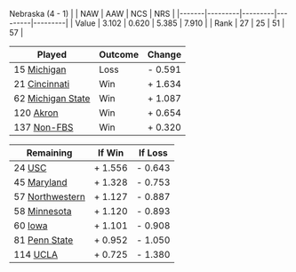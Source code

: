 Nebraska (4 - 1)
|       |   NAW   |   AAW   |   NCS   |   NRS   |
|-------|---------|---------|---------|---------|
| Value |   3.102 |   0.620 |   5.385 |   7.910 |
| Rank  |      27 |      25 |      51 |      57 |

| Played                    | Outcome    |  Change  |
|---------------------------|------------|----------|
|  15 [Michigan              ](Michigan.md)| Loss       | -  0.591 |
|  21 [Cincinnati            ](Cincinnati.md)| Win        | +  1.634 |
|  62 [Michigan State        ](MichiganState.md)| Win        | +  1.087 |
| 120 [Akron                 ](Akron.md)| Win        | +  0.654 |
| 137 [Non-FBS               ](NonFBS.md)| Win        | +  0.320 |

| Remaining                 |  If Win  |  If Loss |
|---------------------------|----------|----------|
|  24 [USC                   ](USC.md)| +  1.556 | -  0.643 |
|  45 [Maryland              ](Maryland.md)| +  1.328 | -  0.753 |
|  57 [Northwestern          ](Northwestern.md)| +  1.127 | -  0.887 |
|  58 [Minnesota             ](Minnesota.md)| +  1.120 | -  0.893 |
|  60 [Iowa                  ](Iowa.md)| +  1.101 | -  0.908 |
|  81 [Penn State            ](PennState.md)| +  0.952 | -  1.050 |
| 114 [UCLA                  ](UCLA.md)| +  0.725 | -  1.380 |


